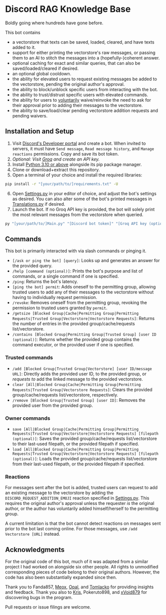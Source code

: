 # Discord RAG Knowledge Base

Boldly going where hundreds have gone before.

This bot contains
- a vectorstore that texts can be saved, loaded, cleared, and have texts added to it.
- support for either printing the vectorstore's raw messages, or passing them to an AI to stitch the messages into a (hopefully-)coherent answer.
- optional caching for exact and similar queries, that can also be saved/loaded/cleared if desired.
- an optional global cooldown.
- the ability for elevated users to request existing messages be added to the vectorstore, pending the original author's approval.
- the ability to block/unblock specific users from interacting with the bot.
- the ability to trust/distrust specific users with elevated commands.
- the ability for users to <u>voluntarily</u> waive/reinvoke the need to ask for their approval prior to adding their messages to the vectorstore.
- the ability to save/load/clear pending vectorstore addition requests and pending waivers.
<!-- - the theoretical ability to return messages in other languages, should anyone be [willing to add translations](src/translations.py). -->

## Installation and Setup
1. Visit [Discord's Developer portal](https://discord.com/developers/applications) and create a bot. When invited to servers, it must have `Send message`, `Read message history`, and `Manage reactions` permissions. Copy and save its bot token.
2. *Optional: Visit [Groq](https://console.groq.com/keys) and create an API key.*
3. Install [Python 3.10 or above](https://www.python.org/downloads) alongside its pip package manager.
4. Clone or download+extract this repository.
5. Open a terminal of your choice and install the required libraries:
```bash
pip install -r "[your/path/to/]requirements.txt" -U
```
6. Open [Settings.py](Settings.py) in your editor of choice, and adjust the bot's settings as desired. You can also alter some of the bot's printed messages in [Translations.py](Translations.py) if desired.
7. Launch the bot. If no Groq API key is provided, the bot will solely print the most relevant messages from the vectorstore when queried.
```bash
py "[your/path/to/]Main.py" "[Discord bot token]" "[Groq API key (optional)]"
```

## Commands
This bot is primarily interacted with via slash commands or pinging it.
- `[/ask or ping the bot] [query]`: Looks up and generates an answer for the provided query.
- `/help [command (optional)]`: Prints the bot's purpose and list of commands, or a single command if one is specified.
- `/ping`: Returns the bot's latency.
- `[ping the bot] permit`: Adds oneself to the permitting group, allowing trusted users to add any of their messages to the vectorstore without having to individually request permission.
- `/revoke`: Removes oneself from the permitting group, revoking the permission to trusted users granted by `permit`.
- `/getsize [Blocked Group|Cache|Permitting Group|Permitting Requests|Trusted Group|Vectorstore|Vectorstore Requests]`: Returns the number of entries in the provided group/cache/requests list/vectorstore.
- `/contains [Blocked Group|Permitting Group|Trusted Group] [user ID (optional)]`: Returns whether the provided group contains the command executor, or the provided user if one is specified.
### Trusted commands
- `/add [Blocked Group|Trusted Group|Vectorstore] [user ID/message URL]`: Directly adds the provided user ID, to the provided group, or *requests to* add the linked message to the provided vectorstore.
- `clear [All|Blocked Group|Cache|Permitting Group|Permitting Requests|Trusted Group|Vectorstore Requests]`: Clears the provided group/cache/requests list/vectorstore, respectively.
- `/remove [Blocked Group|Trusted Group] [user ID]`: Removes the provided user from the provided group.
### Owner commands
- `save [All|Blocked Group|Cache|Permitting Group|Permitting Requests|Trusted Group|Vectorstore|Vectorstore Requests] [filepath (optional)]`: Saves the provided group/cache/requests list/vectorstore to their last-used filepath, or the provided filepath if specified.
- `load [All|Blocked Group|Cache|Permitting Group|Permitting Requests|Trusted Group|Vectorstore|Vectorstore Requests] [filepath (optional)]`: Loads the provided group/cache/requests list/vectorstore from their last-used filepath, or the provided filepath if specified.

### Reactions
For messages sent after the bot is added, trusted users can request to add an existing message to the vectorstore by adding the `DISCORD_REQUEST_ADDITION_EMOJI` reaction specified in [Settings.py](Settings.py). This requires the original author's approval unless the requester *is* the original author, or the author has voluntarily added himself/herself to the permitting group.

A current limitation is that the bot cannot detect reactions on messages sent prior to the bot last coming online. For those messages, use `/add Vectorstore [URL]` instead.

## Acknowledgments
For the original code of this bot, much of it was adapted from a similar project I had worked on alongside six other people. All rights to unmodified corresponding pieces of code belong to their original authors. However, the code has also been substantially expanded since then.

Thank you to Fanda857, [Meox](https://github.com/69b69t), [Opal](https://github.com/Opalinium), and [Tomlacko](https://github.com/Tomlacko) for providing insights and feedback. Thank you also to [Kris](https://github.com/Kludwisz), Pokeruto898, and [xVoid879](https://github.com/xVoid879) for discovering bugs in the program.

Pull requests or issue filings are welcome.